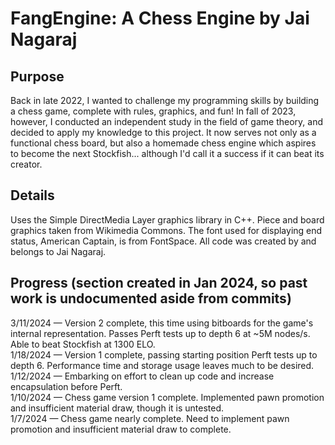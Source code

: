 # FangEngine: A Chess Engine by Jai Nagaraj

## Purpose
Back in late 2022, I wanted to challenge my programming skills by building a chess game, complete with rules, graphics, and fun! In fall of 2023, however, I conducted an independent study in the field of game theory, and decided to apply my knowledge to this project. It now serves not only as a functional chess board, but also a homemade chess engine which aspires to become the next Stockfish... although I'd call it a success if it can beat its creator.

## Details
Uses the Simple DirectMedia Layer graphics library in C++. Piece and board graphics taken from Wikimedia Commons. The font used for displaying end status, American Captain, is from FontSpace. All code was created by and belongs to Jai Nagaraj.

## Progress (section created in Jan 2024, so past work is undocumented aside from commits)
3/11/2024 — Version 2 complete, this time using bitboards for the game's internal representation. Passes Perft tests up to depth 6 at ~5M nodes/s. Able to beat Stockfish at 1300 ELO. <br>
1/18/2024 — Version 1 complete, passing starting position Perft tests up to depth 6. Performance time and storage usage leaves much to be desired. <br>
1/12/2024 — Embarking on effort to clean up code and increase encapsulation before Perft. <br>
1/10/2024 — Chess game version 1 complete. Implemented pawn promotion and insufficient material draw, though it is untested. <br>
1/7/2024 — Chess game nearly complete. Need to implement pawn promotion and insufficient material draw to complete. <br>
